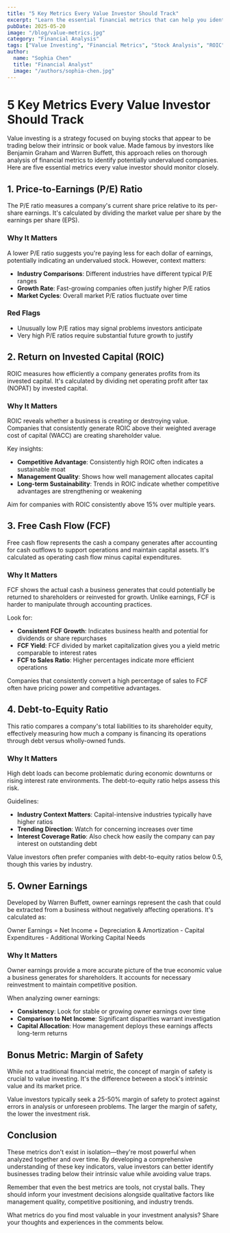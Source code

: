 ```yaml
---
title: "5 Key Metrics Every Value Investor Should Track"
excerpt: "Learn the essential financial metrics that can help you identify undervalued companies with strong fundamentals - the cornerstone of successful value investing strategies."
pubDate: 2025-05-20
image: "/blog/value-metrics.jpg"
category: "Financial Analysis"
tags: ["Value Investing", "Financial Metrics", "Stock Analysis", "ROIC", "Intrinsic Value"]
author:
  name: "Sophia Chen"
  title: "Financial Analyst"
  image: "/authors/sophia-chen.jpg"
---
```


# 5 Key Metrics Every Value Investor Should Track

Value investing is a strategy focused on buying stocks that appear to be trading below their intrinsic or book value. Made famous by investors like Benjamin Graham and Warren Buffett, this approach relies on thorough analysis of financial metrics to identify potentially undervalued companies. Here are five essential metrics every value investor should monitor closely.

## 1. Price-to-Earnings (P/E) Ratio

The P/E ratio measures a company's current share price relative to its per-share earnings. It's calculated by dividing the market value per share by the earnings per share (EPS).

### Why It Matters

A lower P/E ratio suggests you're paying less for each dollar of earnings, potentially indicating an undervalued stock. However, context matters:

- **Industry Comparisons**: Different industries have different typical P/E ranges
- **Growth Rate**: Fast-growing companies often justify higher P/E ratios
- **Market Cycles**: Overall market P/E ratios fluctuate over time

### Red Flags

- Unusually low P/E ratios may signal problems investors anticipate
- Very high P/E ratios require substantial future growth to justify

## 2. Return on Invested Capital (ROIC)

ROIC measures how efficiently a company generates profits from its invested capital. It's calculated by dividing net operating profit after tax (NOPAT) by invested capital.

### Why It Matters

ROIC reveals whether a business is creating or destroying value. Companies that consistently generate ROIC above their weighted average cost of capital (WACC) are creating shareholder value.

Key insights:

- **Competitive Advantage**: Consistently high ROIC often indicates a sustainable moat
- **Management Quality**: Shows how well management allocates capital
- **Long-term Sustainability**: Trends in ROIC indicate whether competitive advantages are strengthening or weakening

Aim for companies with ROIC consistently above 15% over multiple years.

## 3. Free Cash Flow (FCF)

Free cash flow represents the cash a company generates after accounting for cash outflows to support operations and maintain capital assets. It's calculated as operating cash flow minus capital expenditures.

### Why It Matters

FCF shows the actual cash a business generates that could potentially be returned to shareholders or reinvested for growth. Unlike earnings, FCF is harder to manipulate through accounting practices.

Look for:

- **Consistent FCF Growth**: Indicates business health and potential for dividends or share repurchases
- **FCF Yield**: FCF divided by market capitalization gives you a yield metric comparable to interest rates
- **FCF to Sales Ratio**: Higher percentages indicate more efficient operations

Companies that consistently convert a high percentage of sales to FCF often have pricing power and competitive advantages.

## 4. Debt-to-Equity Ratio

This ratio compares a company's total liabilities to its shareholder equity, effectively measuring how much a company is financing its operations through debt versus wholly-owned funds.

### Why It Matters

High debt loads can become problematic during economic downturns or rising interest rate environments. The debt-to-equity ratio helps assess this risk.

Guidelines:

- **Industry Context Matters**: Capital-intensive industries typically have higher ratios
- **Trending Direction**: Watch for concerning increases over time
- **Interest Coverage Ratio**: Also check how easily the company can pay interest on outstanding debt

Value investors often prefer companies with debt-to-equity ratios below 0.5, though this varies by industry.

## 5. Owner Earnings

Developed by Warren Buffett, owner earnings represent the cash that could be extracted from a business without negatively affecting operations. It's calculated as:

Owner Earnings = Net Income + Depreciation & Amortization - Capital Expenditures - Additional Working Capital Needs

### Why It Matters

Owner earnings provide a more accurate picture of the true economic value a business generates for shareholders. It accounts for necessary reinvestment to maintain competitive position.

When analyzing owner earnings:

- **Consistency**: Look for stable or growing owner earnings over time
- **Comparison to Net Income**: Significant disparities warrant investigation
- **Capital Allocation**: How management deploys these earnings affects long-term returns

## Bonus Metric: Margin of Safety

While not a traditional financial metric, the concept of margin of safety is crucial to value investing. It's the difference between a stock's intrinsic value and its market price.

Value investors typically seek a 25-50% margin of safety to protect against errors in analysis or unforeseen problems. The larger the margin of safety, the lower the investment risk.

## Conclusion

These metrics don't exist in isolation—they're most powerful when analyzed together and over time. By developing a comprehensive understanding of these key indicators, value investors can better identify businesses trading below their intrinsic value while avoiding value traps.

Remember that even the best metrics are tools, not crystal balls. They should inform your investment decisions alongside qualitative factors like management quality, competitive positioning, and industry trends.

What metrics do you find most valuable in your investment analysis? Share your thoughts and experiences in the comments below.
